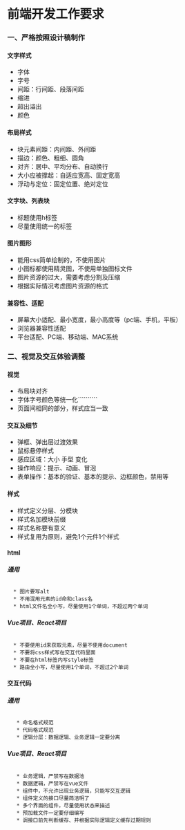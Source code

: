 # 前端开发工作要求

### 一、严格按照设计稿制作

#### **文字样式**
   * 字体
   * 字号
   * 间距：行间距、段落间距
   * 缩进
   * 超出溢出
   * 颜色

#### **布局样式**
   * 块元素间距：内间距、外间距
   * 描边：颜色、粗细、圆角
   * 对齐：居中、平均分布、自动换行
   * 大小应被撑起：自适应宽高、固定宽高
   * 浮动与定位：固定位置、绝对定位

#### **文字块、列表块**
   * 标题使用h标签
   * 尽量使用统一的标签

####  **图片图形**
   * 能用css简单绘制的，不使用图片
   * 小图标都使用精灵图，不使用单独图标文件
   * 图片资源的过大，需要考虑分割及压缩
   * 根据实际情况考虑图片资源的格式

#### **兼容性、适配**
   * 屏幕大小适配、最小宽度，最小高度等（pc端、手机，平板）
   * 浏览器兼容性适配
   * 平台适配、PC端、移动端、MAC系统


### 二、视觉及交互体验调整

#### **视觉**
   * 布局块对齐
   * 字体字号颜色等统一化``````````
   * 页面间相同的部分，样式应当一致

#### **交互及细节**
   * 弹框、弹出层过渡效果
   * 鼠标悬停样式
   * 感应区域：大小 手型 变化
   * 操作响应：提示、动画、冒泡
   * 表单操作：基本的验证、基本的提示、边框颜色，禁用等

#### **样式**
   * 样式定义分层、分模块
   * 样式名加模块前缀
   * 样式名称要有意义
   * 样式复用为原则，避免1个元件1个样式

#### **html**
   ###### ***通用***
      * 图片要写alt
      * 不用混用元素的id命和class名
      * html文件名全小写，尽量使用1个单词，不超过两个单词
   ###### ***Vue项目、React项目***
      * 不要使用id来获取元素，尽量不使用document
      * 不要将css样式写在交互代码里面
      * 不要在html标签内写style标签
      * 路由全小写，尽量使用1个单词，不超过2个单词

#### **交互代码**
   ###### ***通用***
       * 命名格式规范
       * 代码格式规范
       * 逻辑分层：数据逻辑、业务逻辑一定要分离

   ###### ***Vue项目、React项目***
       * 业务逻辑，严禁写在数据池
       * 数据逻辑，严禁写在vue文件
       * 组件中，不允许出现业务逻辑，只能写交互逻辑
       * 组件定义的接口尽量简洁明了
       * 多个界面的组件，尽量使用状态来描述
       * 预加载文件一定要仔细编写
       * 调接口前先判断缓存、并根据实际逻辑定义缓存过期规则
